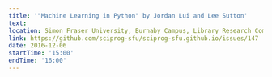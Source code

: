 ```yaml
---
title: '"Machine Learning in Python" by Jordan Lui and Lee Sutton'
text: 
location: Simon Fraser University, Burnaby Campus, Library Research Commons
link: https://github.com/sciprog-sfu/sciprog-sfu.github.io/issues/147
date: 2016-12-06
startTime: '15:00'
endTime: '16:00'
---
```

